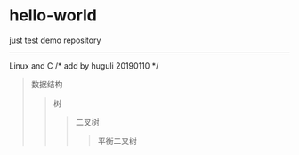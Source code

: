 hello-world
=======================
just test demo repository

************

Linux and C /* add by huguli 20190110 */

>数据结构
>>树
>>>二叉树
>>>>平衡二叉树
